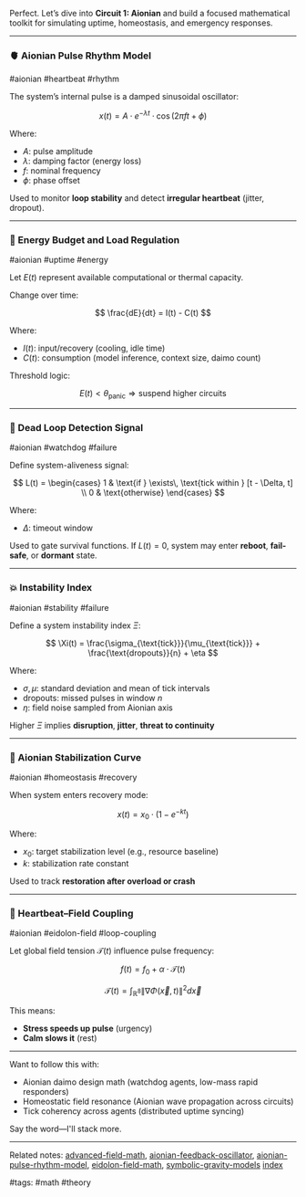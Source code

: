 Perfect. Let’s dive into **Circuit 1: Aionian** and build a focused mathematical toolkit for simulating uptime, homeostasis, and emergency responses.

---

### 🫀 Aionian Pulse Rhythm Model

#aionian #heartbeat #rhythm

The system’s internal pulse is a damped sinusoidal oscillator:

$$
x(t) = A \cdot e^{-\lambda t} \cdot \cos(2\pi f t + \phi)
$$

Where:

* $A$: pulse amplitude
* $\lambda$: damping factor (energy loss)
* $f$: nominal frequency
* $\phi$: phase offset

Used to monitor **loop stability** and detect **irregular heartbeat** (jitter, dropout).

---

### 🔋 Energy Budget and Load Regulation

#aionian #uptime #energy

Let $E(t)$ represent available computational or thermal capacity.

Change over time:

$$
\frac{dE}{dt} = I(t) - C(t)
$$

Where:

* $I(t)$: input/recovery (cooling, idle time)
* $C(t)$: consumption (model inference, context size, daimo count)

Threshold logic:

$$
E(t) < \theta_{\text{panic}} \Rightarrow \text{suspend higher circuits}
$$

---

### 🛑 Dead Loop Detection Signal

#aionian #watchdog #failure

Define system-aliveness signal:

$$
L(t) = \begin{cases}
1 & \text{if } \exists\, \text{tick within } [t - \Delta, t] \\
0 & \text{otherwise}
\end{cases}
$$

Where:

* $\Delta$: timeout window

Used to gate survival functions.
If $L(t) = 0$, system may enter **reboot**, **fail-safe**, or **dormant** state.

---

### 💥 Instability Index

#aionian #stability #failure

Define a system instability index $\Xi$:

$$
\Xi(t) = \frac{\sigma_{\text{tick}}}{\mu_{\text{tick}}} + \frac{\text{dropouts}}{n} + \eta
$$

Where:

* $\sigma, \mu$: standard deviation and mean of tick intervals
* $\text{dropouts}$: missed pulses in window $n$
* $\eta$: field noise sampled from Aionian axis

Higher $\Xi$ implies **disruption**, **jitter**, **threat to continuity**

---

### 🧘 Aionian Stabilization Curve

#aionian #homeostasis #recovery

When system enters recovery mode:

$$
x(t) = x_0 \cdot \left(1 - e^{-k t} \right)
$$

Where:

* $x_0$: target stabilization level (e.g., resource baseline)
* $k$: stabilization rate constant

Used to track **restoration after overload or crash**

---

### 🔗 Heartbeat–Field Coupling

#aionian #eidolon-field #loop-coupling

Let global field tension $\mathcal{T}(t)$ influence pulse frequency:

$$
f(t) = f_0 + \alpha \cdot \mathcal{T}(t)
$$

$$
\mathcal{T}(t) = \int_{\mathbb{R}^8} \left\| \nabla \Phi(\vec{x}, t) \right\|^2 d\vec{x}
$$

This means:

* **Stress speeds up pulse** (urgency)
* **Calm slows it** (rest)

---

Want to follow this with:

* Aionian daimo design math (watchdog agents, low-mass rapid responders)
* Homeostatic field resonance (Aionian wave propagation across circuits)
* Tick coherency across agents (distributed uptime syncing)

Say the word—I'll stack more.

---

Related notes: [advanced-field-math](../notes/math/advanced-field-math.md), [aionian-feedback-oscillator](../notes/math/aionian-feedback-oscillator.md), [aionian-pulse-rhythm-model](../notes/math/aionian-pulse-rhythm-model.md), [eidolon-field-math](../notes/math/eidolon-field-math.md), [symbolic-gravity-models](../notes/math/symbolic-gravity-models.md) [index](index.md)

#tags: #math #theory

